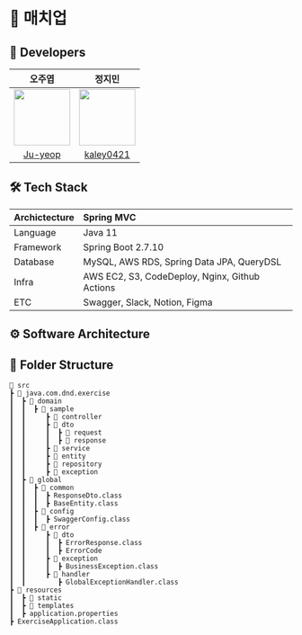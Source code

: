 #  👟 매치업 
## 🔋 Developers 
|                                            오주엽                                             |                                정지민                                |
|:------------------------------------------------------------------------------------------:|:-----------------------------------------------------------------:|
| <img height="100" src="https://avatars.githubusercontent.com/u/92415841?v=4" width="100"/> |<img height="100" src="https://avatars.githubusercontent.com/u/57743122?v=4" width="100"/>|
|                           [Ju-yeop](https://github.com/Ju-yeop)                            |                 [kaley0421](https://github.com/kaley0421)                  |

## 🛠 Tech Stack

| Archictecture | Spring MVC                                     |
|:--------------|:-----------------------------------------------|
| Language      | Java 11                                        |
| Framework     | Spring Boot 2.7.10                             |
| Database      | MySQL, AWS RDS, Spring Data JPA, QueryDSL      |
| Infra         | AWS EC2, S3, CodeDeploy, Nginx, Github Actions |
| ETC           | Swagger, Slack, Notion, Figma                  |


## ⚙ Software Architecture

## 📂 Folder Structure
```
📂 src
┣ 📂 java.com.dnd.exercise
┃  ┣ 📂 domain
┃  ┃  ┣ 📂 sample
┃  ┃     ┣ 📂 controller
┃  ┃     ┣ 📂 dto
┃  ┃     ┃  ┣ 📂 request
┃  ┃     ┃  ┣ 📂 response
┃  ┃     ┣ 📂 service
┃  ┃     ┣ 📂 entity
┃  ┃     ┣ 📂 repository
┃  ┃     ┣ 📂 exception
┃  ┣ 📂 global
┃  ┃  ┣ 📂 common
┃  ┃  ┃  ┣ ResponseDto.class
┃  ┃  ┃  ┣ BaseEntity.class
┃  ┃  ┣ 📂 config
┃  ┃  ┃  ┣ SwaggerConfig.class
┃  ┃  ┣ 📂 error
┃  ┃     ┣ 📂 dto
┃  ┃     ┃  ┣ ErrorResponse.class
┃  ┃     ┃  ┣ ErrorCode
┃  ┃     ┣ 📂 exception
┃  ┃     ┃  ┣ BusinessException.class
┃  ┃     ┣ 📂 handler
┃  ┃        ┣ GlobalExceptionHandler.class
┣ 📂 resources
┃  ┣ 📂 static
┃  ┣ 📂 templates
┃  ┣ application.properties
┣ ExerciseApplication.class
```
